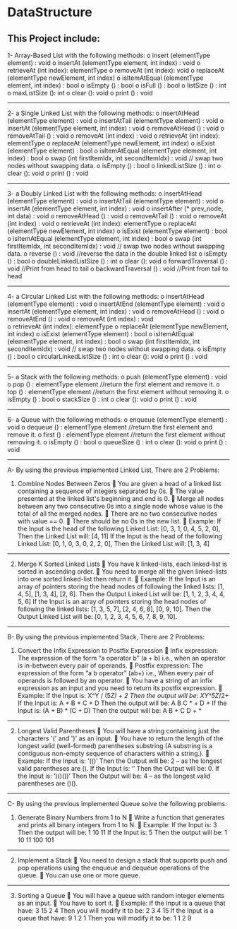 # DataStructure

This Project include: 
----------------------------------------------------------------------------------------------------

1- Array-Based List with the following methods:
  o insert (elementType element) : void
  o  insertAt (elementType element, int index) : void
  o retrieveAt (int index): elementType
  o removeAt (int index): void
  o replaceAt (elementType newElement, int index)
  o isItemAtEqual (elementType element, int index) : bool
  o isEmpty () : bool
  o isFull () : bool
  o listSize () : int
  o maxListSize (): int
  o clear (): void
  o print () : void


-----------------------------


2-  a Single Linked List with the following methods:
  o insertAtHead (elementType element) : void
  o insertAtTail (elementType element) : void
  o insertAt (elementType element, int index) : void
  o removeAtHead () : void
  o removeAtTail () : void
  o removeAt (int index) : void
  o retrieveAt (int index): elementType
  o replaceAt (elementType newElement, int index)
  o isExist (elementType element) : bool
  o isItemAtEqual (elementType element, int index) : bool
  o swap (int firstItemIdx, int secondItemIdx) : void // swap two nodes without
    swapping data.
  o isEmpty () : bool
  o linkedListSize () : int
  o clear (): void
  o print () : void


  -----------------------------

  
3- a Doubly Linked List with the following methods:
  o insertAtHead (elementType element) : void
  o insertAtTail (elementType element) : void
  o insertAt (elementType element, int index) : void
  o insertAfter (* prev_node, int data) : void
  o removeAtHead () : void
  o removeAtTail () : void
  o removeAt (int index) : void
  o retrieveAt (int index): elementType
  o replaceAt (elementType newElement, int index)
  o isExist (elementType element) : bool
  o isItemAtEqual (elementType element, int index) : bool
  o swap (int firstItemIdx, int secondItemIdx) : void // swap two nodes without
    swapping data.
  o reverse () : void //reverse the data in the double linked list
  o isEmpty () : bool
  o doubleLinkedListSize () : int
  o clear (): void
  o forwardTraversal () : void //Print from head to tail
  o backwardTraversal () : void //Print from tail to head


  -----------------------------

  
4- a Circular Linked List with the following methods:
  o insertAtHead (elementType element) : void
  o insertAtEnd (elementType element) : void
  o insertAt (elementType element, int index) : void
  o removeAtHead () : void
  o removeAtEnd () : void
  o removeAt (int index) : void  
  o retrieveAt (int index): elementType
  o replaceAt (elementType newElement, int index)
  o isExist (elementType element) : bool
  o isItemAtEqual (elementType element, int index) : bool
  o swap (int firstItemIdx, int secondItemIdx) : void // swap two nodes without
    swapping data.
  o isEmpty () : bool
  o circularLinkedListSize () : int
  o clear (): void
  o print () : void


  -----------------------------

  
5- a Stack with the following methods:
  o push (elementType element) : void
  o pop () : elementType element //return the first element and remove it.
  o top () : elementType element //return the first element without removing it.
  o isEmpty () : bool
  o stackSize () : int
  o clear (): void
  o print () : void


  -----------------------------

  
6- a Queue with the following methods:
  o enqueue (elementType element) : void
  o dequeue () : elementType element //return the first element and remove it.
  o first () : elementType element //return the first element without removing it.
  o isEmpty () : bool
  o queueSize () : int
  o clear (): void
  o print () : void

----------------------------------------------------------------------------------------------------


A- By using the previous implemented Linked List, There are 2 Problems:

1. Combine Nodes Between Zeros
   You are given a head of a linked list containing a sequence of integers
    separated by 0s.
   The value presented at the linked list's beginning and end is 0.
   Merge all nodes between any two consecutive 0s into a single node whose
    value is the total of all the merged nodes.
   There are no two consecutive nodes with value == 0.
   There should be no 0s in the new list.
   Example:
  If the Input is the head of the following Linked List: [0, 3, 1, 0, 4, 5, 2, 0],
  Then the Linked List will: [4, 11]
  If the Input is the head of the following Linked List: [0, 1, 0, 3, 0, 2, 2, 0],
  Then the Linked List will: [1, 3, 4]


  -----------------------------

  
2. Merge K Sorted Linked Lists
   You have k linked-lists, each linked-list is sorted in ascending order.
   You need to merge all the given linked-lists into one sorted linked-list then return it.
   Example:
  If the Input is an array of pointers storing the head nodes of following the
  linked lists: [1, 4, 5], [1, 3, 4], [2, 6].
  Then the Output Linked List will be: [1, 1, 2, 3, 4, 4, 5, 6]
  If the Input is an array of pointers storing the head nodes of following the
  linked lists: [1, 3, 5, 7], [2, 4, 6, 8], [0, 9, 10].
  Then the Output Linked List will be: [0, 1, 2, 3, 4, 5, 6, 7, 8, 9, 10].


----------------------------------------------------------------------------------------------------


B- By using the previous implemented Stack, There are 2 Problems:

1. Convert the Infix Expression to Postfix Expression
   Infix expression: The expression of the form “a operator b” (a + b) i.e.,
  when an operator is in-between every pair of operands.
   Postfix expression: The expression of the form “a b operator” (ab+) i.e.,
  When every pair of operands is followed by an operator.
   You have a string of an infix expression as an input and you need to return
  its postfix expression.
   Example:
  If the Input is: X^Y / (5*Z) + 2
  Then the output will be: XY^5Z*/2+
  If the Input is: A + B * C + D
  Then the output will be: A B C * + D +
  If the Input is: (A + B) * (C + D)
  Then the output will be: A B + C D + *


  -----------------------------

  
2. Longest Valid Parentheses
   You will have a string containing just the characters '(' and ')' as an input.
   You have to return the length of the longest valid (well-formed)
  parentheses substring (A substring is a contiguous non-empty sequence of
  characters within a string.).
   Example:
  If the Input is: ‘(()’
  Then the Output will be: 2 – as the longest valid parentheses are ().
  If the Input is: ‘’
  Then the Output will be: 0.
  If the Input is: ‘)()())’
  Then the Output will be: 4 – as the longest valid parentheses are ()().


----------------------------------------------------------------------------------------------------

C- By using the previous implemented Queue solve the following problems:

1. Generate Binary Numbers from 1 to N
   Write a function that generates and prints all binary integers from 1 to N.
   Example:
  If the Input is: 3
  Then the output will be: 1 10 11
  If the Input is: 5
  Then the output will be: 1 10 11 100 101


  -----------------------------


2. Implement a Stack
   You need to design a stack that supports push and pop operations using the enqueue and dequeue operations of the queue.
   You can use one or more queue.


  -----------------------------
  

3. Sorting a Queue
   You will have a queue with random integer elements as an input.
   You have to sort it.
   Example:
  If the Input is a queue that have: 3 15 2 4
  Then you will modify it to be: 2 3 4 15
  If the Input is a queue that have: 9 1 2 1
  Then you will modify it to be: 1 1 2 9

